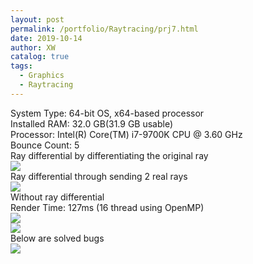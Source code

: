 ```yaml
---
layout: post
permalink: /portfolio/Raytracing/prj7.html
date: 2019-10-14
author: XW
catalog: true
tags:
  - Graphics
  - Raytracing
---
```


<div>System Type: 64-bit OS, x64-based processor</div>
<div>Installed RAM: 32.0 GB(31.9 GB usable)</div>
<div>Processor: Intel(R) Core(TM) i7-9700K CPU @ 3.60 GHz</div>
<div>Bounce Count: 5</div>
<div></div>
<div>Ray differential by differentiating the original ray</div>
<div>
    <img src="{{site.url}}/portfolio/Raytracing/prj7_real_differentiating_only_plane.png" class="post-image" />
<div>
<div>Ray differential through sending 2 real rays</div>
<div>
    <img src="{{site.url}}/portfolio/Raytracing/prj7_sending_real_rays.png" class="post-image" />
<div>
<div>Without ray differential</div>
<div>Render Time: 127ms (16 thread using OpenMP)</div>
<div>
    <img src="{{site.url}}/portfolio/Raytracing/prj7.png" class="post-image" />
</div>
<div>
    <img src="{{site.url}}/portfolio/Raytracing/prj7Z.png" class="post-image" />
</div>
Below are solved bugs
<div>
    <img src="{{site.url}}/portfolio/Raytracing/test7_bug1.png" class="post-image" />
</div>